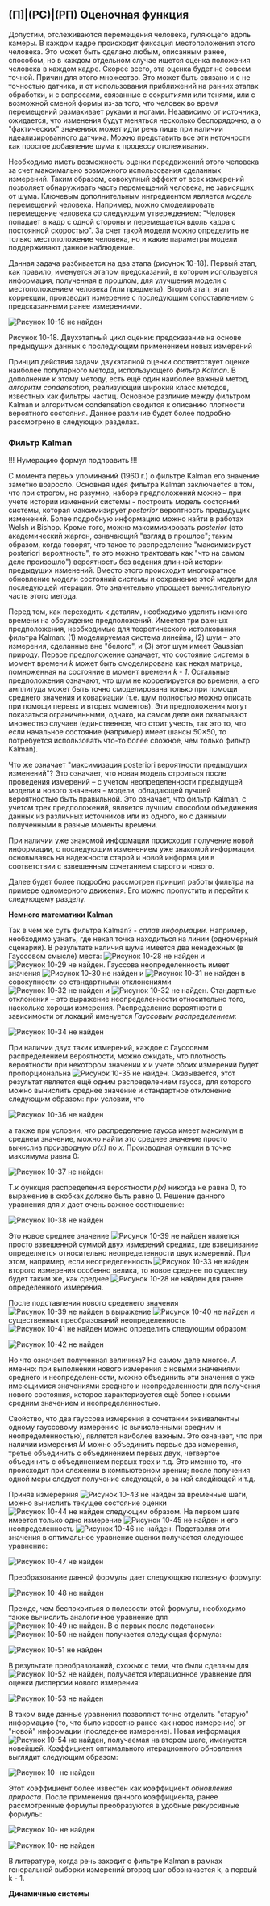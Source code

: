 ## (П]|(РС)|(РП) Оценочная функция

Допустим, отслеживаются перемещения человека, гуляющего вдоль камеры. В каждом кадре происходит фиксация местоположения этого человека. Это может быть сделано любым, описанным ранее, способом, но в каждом отдельном случае ищется оценка положения человека в каждом кадре. Скорее всего, эта оценка будет не совсем точной. Причин для этого множество. Это может быть связано и с не точностью датчика, и от использования приближений на ранних этапах обработки, и с вопросами, связанные с сокрытиями или тенями, или с возможной сменой формы из-за того, что человек во время перемещений размахивает руками и ногами. Независимо от источника, ожидается, что изменения будут меняться несколько беспорядочно, а о "фактических" значениях может идти речь лишь при наличии идеализированного датчика. Можно представить все эти неточности как простое добавление шума к процессу отслеживания.

Необходимо иметь возможность оценки передвижений этого человека за счет максимально возможного использования сделанных измерений. Таким образом, совокупный эффект от всех измерений позволяет обнаруживать часть перемещений человека, не зависящих от шума. Ключевым дополнительным ингредиентом является *модель* перемещений человека. Например, можно смоделировать перемещение человека со следующим утверждением: "Человек попадает в кадр с одной стороны и перемещается вдоль кадра с постоянной скоростью". За счет такой модели можно определить не только местоположение человека, но и какие параметры модели поддерживают данное наблюдение.

Данная задача разбивается на два этапа (рисунок 10-18). Первый этап, как правило, именуется этапом предсказаний, в котором используется информация, полученная в прошлом, для улучшения модели с местоположением человека (или предмета). Второй этап, этап коррекции, производит измерение с последующим сопоставлением с предсказанными ранее измерениями.

![Рисунок 10-18 не найден](Images/Pic_10_18.jpg)

Рисунок 10-18. Двухэтапный цикл оценки: предсказание на основе предыдущих данных с последующим применением новых измерений

Принцип действия задачи двухэтапной оценки соответствует оценке наиболее популярного метода, использующего *фильтр Kalman*. В дополнение к этому методу, есть ещё один наиболее важный метод, *алгоритм condensation*, реализующий широкий класс методов, известных как фильтры частиц. Основное различие между фильтром Kalman и алгоритмом condensation сводится к описанию плотности вероятного состояния. Данное различие будет более подробно рассмотрено в следующих разделах.

### Фильтр Kalman

!!! Нумерацию формул подправить !!!

С момента первых упоминаний (1960 г.) о фильтре Kalman его значение заметно возросло. Основная идея фильтра Kalman заключается в том, что при строгом, но разумно, наборе предположений можно – при учете истории изменений системы - построить модель состояний системы, которая максимизирует *posterior* вероятность предыдущих изменений. Более подробную информацию можно найти в работах Welsh и Bishop. Кроме того, можно максимизировать *posterior* (это академический жаргон, означающий "взгляд в прошлое"; таким образом, когда говорят, что такое то распределение "максимизирует posteriori вероятность", то это можно трактовать как "что на самом деле произошло") вероятность без ведения длинной истории предыдущих изменений. Вместо этого происходит многократное обновление модели состояний системы и сохранение этой модели для последующей итерации. Это значительно упрощает вычислительную часть этого метода. 

Перед тем, как переходить к деталям, необходимо уделить немного времени на обсуждение предположений. Имеется три важных предположения, необходимые для теоретического истолкования фильтра Kalman: (1) моделируемая система линейна, (2) шум – это измерения, сделанные вне "белого", и (3) этот шум имеет Gaussian природу. Первое предположение означает, что состояние системы в момент времени *k* может быть смоделирована как некая матрица, помноженная на состояние в момент времени *k - 1*. Остальные предположения означают, что шум не коррелируется во времени, а его амплитуда может быть точно смоделирована только при помощи среднего значения и ковариации (т.е. шум полностью можно описать при помощи первых и вторых моментов). Эти предположения могут показаться ограниченными, однако, на самом деле они охватывают множество случаев (единственное, что стоит учесть, так это то, что если начальное состояние (например) имеет шансы 50×50, то потребуется использовать что-то более сложное, чем только фильтр Kalman).

Что же означает "максимизация posteriori вероятности предыдущих изменений"? Это означает, что новая модель строиться после проведения измерений – с учетом неопределенности предыдущей модели и нового значения - модели, обладающей лучшей вероятностью быть правильной. Это означает, что фильтр Kalman, с учетом трех предположений, является лучшим способом объединения данных из различных источников или из одного, но с данными полученными в разные моменты времени. 

При наличии уже знакомой информации происходит получение новой информации, с последующим изменением уже знакомой информации, основываясь на надежности старой и новой информации в соответствии с взвешенным сочетанием старого и нового. 

Далее будет более подробно рассмотрен принцип работы фильтра на примере одномерного движения. Его можно пропустить и перейти к следующему разделу.

**Немного математики Kalman**

Так в чем же суть фильтра Kalman? - *сплав информации*. Например, необходимо узнать, где некая точка находиться на линии (одномерный сценарий). В результате наличия шума имеется два ненадежных (в Гауссовом смысле) места: ![Рисунок 10-28 не найден](Images/Frml_10_28.jpg) и ![Рисунок 10-29 не найден](Images/Frml_10_29.jpg). Гауссова неопределенность имеет значения ![Рисунок 10-30 не найден](Images/Frml_10_30.jpg) и ![Рисунок 10-31 не найден](Images/Frml_10_31.jpg) в совокупности со стандартными отклонениями ![Рисунок 10-32 не найден](Images/Frml_10_32.jpg) и ![Рисунок 10-32 не найден](Images/Frml_10_32.jpg). Стандартные отклонения – это выражение неопределенности относительно того, насколько хороши измерения. Распределение вероятности в зависимости от локаций именуется *Гауссовым распределением*:

![Рисунок 10-34 не найден](Images/Frml_10_34.jpg)

При наличии двух таких измерений, каждое с Гауссовым распределением вероятности, можно ожидать, что плотность вероятности при некотором значении *x* и учете обоих измерений будет пропорциональна ![Рисунок 10-35 не найден](Images/Frml_10_35.jpg). Оказывается, этот результат является ещё одним распределением гаусса, для которого можно вычислить среднее значение и стандартное отклонение следующим образом: при условии, что 

![Рисунок 10-36 не найден](Images/Frml_10_36.jpg)

а также при условии, что распределение гаусса имеет максимум в среднем значение, можно найти это среднее значение просто вычислив производную *p(x)* по *x*. Производная функции в точке максимума равна 0:

![Рисунок 10-37 не найден](Images/Frml_10_37.jpg)

Т.к функция распределения вероятности *p(x)* никогда не равна 0, то выражение в скобках должно быть равно 0. Решение данного уравнения для *x* дает очень важное соотношение:

![Рисунок 10-38 не найден](Images/Frml_10_38.jpg)

Это новое среднее значение ![Рисунок 10-39 не найден](Images/Frml_10_39.jpg) является просто взвешенной суммой двух измерений средних, где взвешивание определяется относительно неопределенности двух измерений. При этом, например, если неопределенность ![Рисунок 10-33 не найден](Images/Frml_10_33.jpg) второго измерения особенно велика, то новое среднее по существу будет таким же, как среднее ![Рисунок 10-28 не найден](Images/Frml_10_28.jpg) для ранее определенного измерения.

После подставления нового среденего значения ![Рисунок 10-39 не найден](Images/Frml_10_39.jpg) в выражение ![Рисунок 10-40 не найден](Images/Frml_10_40.jpg) и существенных преобразований неопределенность ![Рисунок 10-41 не найден](Images/Frml_10_41.jpg) можно определить следующим образом:

![Рисунок 10-42 не найден](Images/Frml_10_42.jpg)

Но что означает полученная величина? На самом деле многое. А именно: при выполнении нового измерения с новыми значениями среднего и неопределенности, можно объединить эти значения с уже имеющимися значениями среднего и неопределенности для получения нового состояния, которое характеризуется ещё более новыми средним значением и неопределенностью.

Свойство, что два гауссова измерения в сочетании эквивалентны одному гауссовому измерению (с вычисленными средним и неопределенностью), является наиболее важным. Это означает, что при наличии измерения *M* можно объединить первые два измерения, третье объединить с объединением первых двух, четвертое объединить с объединением первых трех и т.д. Это именно то, что происходит при слежении в компьютерном зрении; после получения одной меры следует получение следующей, а за ней следйющей и т.д.

Приняв измерерния ![Рисунок 10-43 не найден](Images/Frml_10_43.jpg) за временные шаги, можно вычислить текущее состояние оценки ![Рисунок 10-44 не найден](Images/Frml_10_44.jpg) следующим образом. На первом шаге имеется только одно измерение ![Рисунок 10-45 не найден](Images/Frml_10_45.jpg) и его неопределенность ![Рисунок 10-46 не найден](Images/Frml_10_46.jpg). Подставляя эти значения в оптимальное уравнение оценки получается следующее уравнение:

![Рисунок 10-47 не найден](Images/Frml_10_47.jpg)

Преобразование данной формулы дает следующюю полезную формулу:

![Рисунок 10-48 не найден](Images/Frml_10_48.jpg)

Прежде, чем беспокоиться о полезости этой формулы, необходимо также вычислить аналогичное уравнение для ![Рисунок 10-49 не найден](Images/Frml_10_49.jpg). В о первых после подстановки ![Рисунок 10-50 не найден](Images/Frml_10_50.jpg) получается следующая формула:

![Рисунок 10-51 не найден](Images/Frml_10_51.jpg)

В результате преобразований, схожых с теми, что были сделаны для ![Рисунок 10-52 не найден](Images/Frml_10_52.jpg), получается итерационное уравнение для оценки дисперсии нового измерения:

![Рисунок 10-53 не найден](Images/Frml_10_53.jpg)

В таком виде данные уравнения позволяют точно отделить "старую" информацию (то, что было известно ранее как новое измерение) от "новой" информации (последенее измерение). Новая информация ![Рисунок 10-54 не найден](Images/Frml_10_54.jpg), получаемая на втором шаге, именуется новейшей. Коэффициент оптимального итерационного обновления выглядит следующим образом:

![Рисунок 10- не найден](Images/Frml_10_.jpg)

Этот коэффициент более известен как коэффициент *обновления прироста*. После применения данного коэффициента, ранее рассмотренные формулы преобразуются в удобные рекурсивные формулы:

![Рисунок 10- не найден](Images/Frml_10_.jpg)

![Рисунок 10- не найден](Images/Frml_10_.jpg)

В литературе, когда речь заходит о фильтре Kalman в рамках генеральной выборки измерений второq шаг обозначается k, а первый k - 1.

**Динамичные системы**

